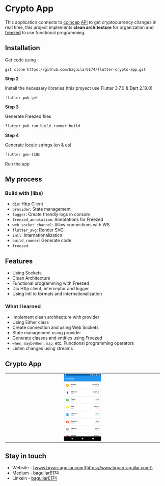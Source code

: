 # Crypto App

This application connects to [coincap](https://coincap.io/) [API](https://docs.coincap.io/) to get cryptocurrency changes in real time, this project implements __clean architecture__ for organization and [freezed](https://pub.dev/packages/freezed) to use functional programming.

## Installation

Get code using

```
git clone https://github.com/baguilar6174/flutter-crypto-app.git
```

__Step 2__

Install the necessary libraries (this proyect use Flutter 3.7.0 & Dart 2.19.0)

```
flutter pub get
```

__Step 3__

Generate Freezed files

```bash
flutter pub run build_runner build
```

__Step 4__

Generate locale strings (en & es)

```bash
flutter gen-l10n
```

Run the app

## My process

### Build with (libs)

- `dio`: Http Client
- `provider`: State management
- `logger`: Create friendly logs in console
- `freezed_annotation`: Annotations for Freezed
- `web_socket_channel`: Allow connections with WS
- `flutter_svg`: Render SVG
- `intl`: Internationalization
- `build_runner`: Generate code
- `freezed`

## Features

- Using Sockets
- Clean Architecture
- Functional programming with Freezed
- Dio Http client, interceptor and logger
- Using Intl to formats and internationalization

### What I learned

- Implement clean architecture with provider
- Using Either class
- Create connection and using Web Sockets
- State management using provider
- Generate classes and entities using Freezed
- `when`, `maybeWhen`, `map`, etc. Functional programming operators
- Listen changes using streams

## Crypto App

<table>
  <tr>
    <td align="center" valign="center"><img src="./media/1.png" width="25%"></td>
  </tr>
 </table>

## Stay in touch

- Website - [www.bryan-aguilar.com](https://www.bryan-aguilar.com/)
- Medium - [baguilar6174](https://baguilar6174.medium.com/)
- LinkeIn - [baguilar6174](https://www.linkedin.com/in/baguilar6174)
